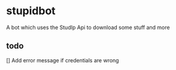 # stupidbot
A bot which uses the StudIp Api to download some stuff and more


## todo 
[] Add error message if credentials are wrong